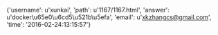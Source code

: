 {'username': u'xunkai', 'path': u'1167/1167.html', 'answer': u'docker\u65e0\u6cd5\u521b\u5efa', 'email': u'xkzhangcs@gmail.com', 'time': '2016-02-24:13:15:57'}